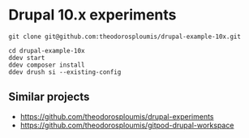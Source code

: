 # Drupal 10.x experiments

```shell
git clone git@github.com:theodorosploumis/drupal-example-10x.git

cd drupal-example-10x
ddev start
ddev composer install
ddev drush si --existing-config
```

## Similar projects

- https://github.com/theodorosploumis/drupal-experiments
- https://github.com/theodorosploumis/gitpod-drupal-workspace
